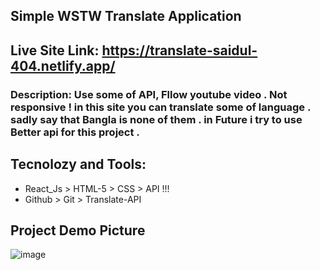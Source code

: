 
## Simple WSTW Translate Application 
## Live Site Link: https://translate-saidul-404.netlify.app/

### Description: Use some of API, Fllow youtube video . Not responsive ! in this site you can translate some of language . sadly say that Bangla is none of them . in Future i try to use Better api for this project .

## Tecnolozy and Tools: 
* React_Js >  HTML-5 > CSS > API !!!
* Github > Git > Translate-API

## Project Demo Picture
![image](https://i.ibb.co/jfsTpd3/screencapture-localhost-3000-2022-07-03-02-28-25.png)

